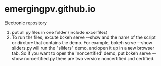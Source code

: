# emergingpv.github.io
Electronic repository

1. put all py files in one folder (include excel files)
2. To run the files, excute bokeh serve --show and the name of the script or dirctory that contains the demo. For example, bokeh serve --show sliders.py will run the "sliders" demo, and open it up in a new browser tab. 
So if you want to open the 'noncertified' demo, put bokeh serve --show noncertified.py
there are two version: noncertified and certified.
